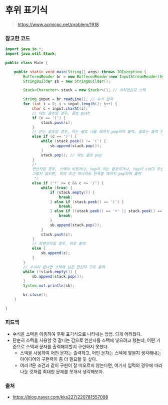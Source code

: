 # 후위 표기식

> https://www.acmicpc.net/problem/1918

### 참고한 코드

```java
import java.io.*;
import java.util.Stack;

public class Main {

    public static void main(String[] args) throws IOException {
        BufferedReader br = new BufferedReader(new InputStreamReader(System.in));
        StringBuilder sb = new StringBuilder();

        Stack<Character> stack = new Stack<>(); // 사칙연산자 스택

        String input = br.readLine(); // 수식 입력
        for (int i = 0; i < input.length(); i++) {
            char c = input.charAt(i);
            // 여는 괄호일 경우, 괄호 push
            if (c == '(') {
                stack.push(c);
            }
            // 닫는 괄호일 경우, 여는 괄호 나올 때까지 pop하며 출력. 괄호는 출력 안함
            else if (c == ')') {
                while (stack.peek() != '(') {
                    sb.append(stack.pop());
                }
                stack.pop(); // 여는 괄호 pop
            }
            /*
            연산자일 경우, 스택이 비었거나, top이 여는 괄호이거나, top이 c보다 우선순위가 낮으면 push(c)
            그렇지 않으면, 위의 조건 하나라도 만족할 때까지 pop하며 출력
             */
            else if ('*' <= c && c <= '/') {
                while (true) {
                    if (stack.empty()) {
                        break;
                    } else if (stack.peek() == '(') {
                        break;
                    } else if ((stack.peek() == '+' || stack.peek() == '-') && (c == '*' || c == '/')) {
                        break;
                    }
                    sb.append(stack.pop());
                }
                stack.push(c);
            }
            // 피연산자일 경우, 바로 출력
            else {
                sb.append(c);
            }
        }
        // 수식이 끝나면 스택에 남은 연산자 모두 출력
        while (!stack.empty()) {
            sb.append(stack.pop());
        }
        System.out.println(sb);

        br.close();
    }

}
```

### 피드백

- 수식을 스택을 이용하여 후위 표기식으로 나타내는 방법. 되게 어려웠다.
- 단순히 스택을 사용할 것 같다는 감으로 연산자를 스택에 넣으려고 했는데, 어떤 기준으로 스택과 문자를 출력해야할지 구현하지 못했다.
    - 스택을 사용하여 어떤 문자는 출력하고, 어떤 문자는 스택에 쌓을지 생각해내는 아이디어와 구현력이 좀 더 필요할 듯 싶다.
    - 여러 if문 조건과 같이 구현이 잘 떠오르지 않는다면, 여기서 입력의 경우에 따라 나눈 것처럼 최대한 문제를 쪼개서 생각해보자.

### 출처

- https://blog.naver.com/kks227/220781557098